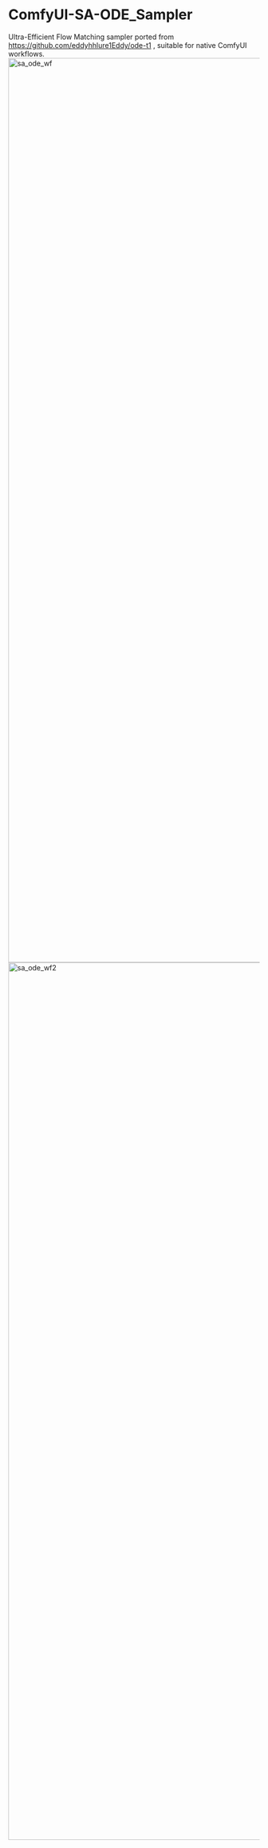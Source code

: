# ComfyUI-SA-ODE_Sampler
Ultra-Efficient Flow Matching sampler ported from https://github.com/eddyhhlure1Eddy/ode-t1 , suitable for native ComfyUI workflows.
<img width="3210" height="1812" alt="sa_ode_wf" src="https://github.com/user-attachments/assets/d09e1432-3fd0-4288-a265-9e6cf58471ca" />
<img width="2453" height="1758" alt="sa_ode_wf2" src="https://github.com/user-attachments/assets/4f411268-824b-41b8-9236-cee83a415596" />
